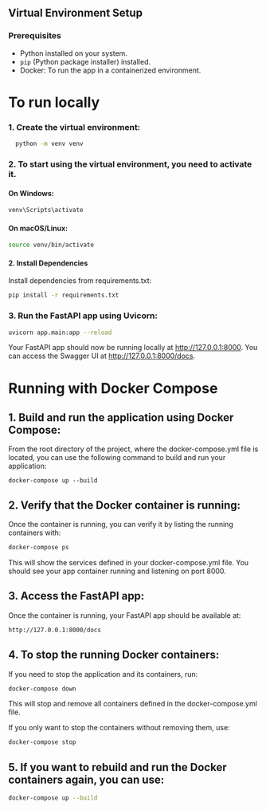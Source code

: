 ## Virtual Environment Setup

### Prerequisites
- Python installed on your system.
- `pip` (Python package installer) installed.
- Docker: To run the app in a containerized environment.


# To run locally

### 1. Create the virtual environment:

```bash
  python -m venv venv
```


### 2. To start using the virtual environment, you need to activate it.

#### On Windows:

```bash
venv\Scripts\activate
```


#### On macOS/Linux:

```bash
source venv/bin/activate
```

#### 2. Install Dependencies

Install dependencies from requirements.txt:

```bash
pip install -r requirements.txt
```

### 3. Run the FastAPI app using Uvicorn:

```bash
uvicorn app.main:app --reload
```

Your FastAPI app should now be running locally at http://127.0.0.1:8000. You can access the Swagger UI at http://127.0.0.1:8000/docs.

# Running with Docker Compose

## 1. Build and run the application using Docker Compose:

From the root directory of the project, where the docker-compose.yml file is located, you can use the following command to build and run your application:

```
docker-compose up --build
```


## 2. Verify that the Docker container is running:

Once the container is running, you can verify it by listing the running containers with:

```bash
docker-compose ps
```
This will show the services defined in your docker-compose.yml file. You should see your app container running and listening on port 8000.

## 3. Access the FastAPI app:
Once the container is running, your FastAPI app should be available at:

```bash
http://127.0.0.1:8000/docs
```
## 4. To stop the running Docker containers:

If you need to stop the application and its containers, run:

```bash
docker-compose down
```

This will stop and remove all containers defined in the docker-compose.yml file.

If you only want to stop the containers without removing them, use:

```bash
docker-compose stop
```

## 5. If you want to rebuild and run the Docker containers again, you can use:

```bash
docker-compose up --build
```
